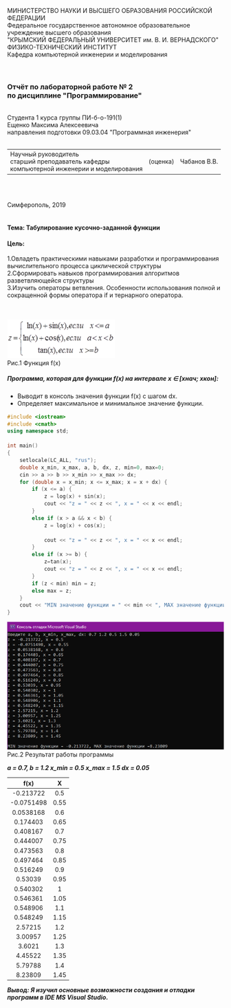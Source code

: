 МИНИСТЕРСТВО НАУКИ  И ВЫСШЕГО ОБРАЗОВАНИЯ РОССИЙСКОЙ ФЕДЕРАЦИИ  
Федеральное государственное автономное образовательное учреждение высшего образования  
"КРЫМСКИЙ ФЕДЕРАЛЬНЫЙ УНИВЕРСИТЕТ им. В. И. ВЕРНАДСКОГО"  
ФИЗИКО-ТЕХНИЧЕСКИЙ ИНСТИТУТ  
Кафедра компьютерной инженерии и моделирования
<br/><br/>
​
### Отчёт по лабораторной работе № 2 <br/> по дисциплине "Программирование"
<br/>
​
Студента 1 курса группы ПИ-б-о-191(1)<br/> 
Ещенко Максима Алексеевича <br/>
направления подготовки 09.03.04 "Программная инженерия"  
<br/>
​
<table>
<tr><td>Научный руководитель<br/> старший преподаватель кафедры<br/> компьютерной инженерии и моделирования</td>
<td>(оценка)</td>
<td>Чабанов В.В.</td>
</tr>
</table>
<br/><br/>

Симферополь, 2019
<br/><br/>

#### Тема: Табулирование кусочно-заданной функции

#### Цель: 
1.Овладеть практическими навыками разработки и программирования вычислительного процесса циклической структуры <br/>
2.Сформировать навыков программирования алгоритмов разветвляющейся структуры <br/>
3.Изучить операторы ветвления. Особенности использования полной и сокращенной формы оператора if и тернарного оператора. <br/> <br/> <br/>

<img src="https://raw.githubusercontent.com/Mauz33/progworks/master/Laboratory/Lab2/img/img1.png" alt="Рис.1" width="250"/> <br/> Рис.1 Функция f(x)

##### Программа, которая для функции f(x) на интервале x ∈ [хнач; xкон]:
* Выводит в консоль значения функции f(x) с шагом dx.
* Определяет максимальное и минимальное значение функции.

```cpp
#include <iostream>
#include <cmath>
using namespace std;

int main()
{
	setlocale(LC_ALL, "rus");
	double x_min, x_max, a, b, dx, z, min=0, max=0;
	cin >> a >> b >> x_min >> x_max >> dx;
	for (double x = x_min; x <= x_max; x = x + dx) {
		if (x <= a) {
			z = log(x) + sin(x);
			cout << "z = " << z << ", x = " << x << endl;
		}
		else if (x > a && x < b) {
			z = log(x) + cos(x);
			
			cout << "z = " << z << ", x = " << x << endl;
		}
		else if (x >= b) {
			z=tan(x);
			cout << "z = " << z << ", x = " << x << endl;
		}
		if (z < min) min = z;
		else max = z;
	}
	cout << "MIN значение функции = " << min << ", MAX значение функции =" << max;
}
```
<img src="https://raw.githubusercontent.com/Mauz33/progworks/master/Laboratory/Lab2/img/img2.png" alt="Рис.2" width="600"/> <br/> Рис.2 Результат работы программы

***a = 0.7, b = 1.2 x_min = 0.5 x_max = 1.5 dx = 0.05***

| f(x)       | X           | 
|:-------------: |:-------------:|
|-0.213722 |0.5 |
|-0.0751498 |0.55||
|0.0538168 |0.6|
|0.174403 |0.65|
|0.408167 |0.7|
|0.444007 |0.75|
|0.473563 |0.8|
|0.497464 |0.85|
|0.516249 |0.9|
|0.53039 |0.95|
|0.540302 |1|
|0.546361 |1.05|
|0.548906 |1.1|
|0.548249 |1.15|
|2.57215 |1.2|
|3.00957 |1.25|
|3.6021 |1.3|
|4.45522 |1.35|
|5.79788 |1.4|
|8.23809 |1.45|

***Вывод: Я изучил основные возможности создания и отладки программ в IDE MS Visual Studio.***